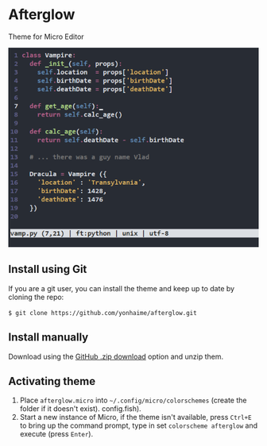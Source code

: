 # Afterglow
Theme for Micro Editor

![alt text](https://raw.githubusercontent.com/YonHaime/afterglow/main/screenshot.png "Theme Afterglow")

## Install using Git
If you are a git user, you can install the theme and keep up to date by cloning the repo:

`$ git clone https://github.com/yonhaime/afterglow.git`

## Install manually
Download using the [GitHub .zip download](https://github.com/YonHaime/afterglow/archive/90ac7c52cc6a4b3d0d022bf213650d2f7688096b.zip) option and unzip them.



## Activating theme
1. Place `afterglow.micro` into `~/.config/micro/colorschemes` (create the folder if it doesn't exist).
config.fish).
2. Start a new instance of Micro, if the theme isn't available, press `Ctrl+E` to bring up the command prompt, type in set `colorscheme afterglow` and execute (press `Enter`).
